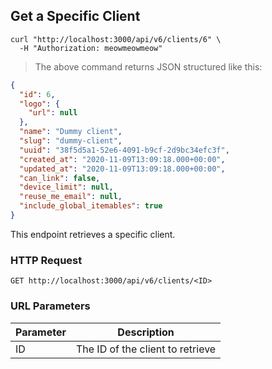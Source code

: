 ## Get a Specific Client

```shell
curl "http://localhost:3000/api/v6/clients/6" \
  -H "Authorization: meowmeowmeow"
```

> The above command returns JSON structured like this:

```json
{
  "id": 6,
  "logo": {
    "url": null
  },
  "name": "Dummy client",
  "slug": "dummy-client",
  "uuid": "38f5d5a1-52e6-4091-b9cf-2d9bc34efc3f",
  "created_at": "2020-11-09T13:09:18.000+00:00",
  "updated_at": "2020-11-09T13:09:18.000+00:00",
  "can_link": false,
  "device_limit": null,
  "reuse_me_email": null,
  "include_global_itemables": true
}
```

This endpoint retrieves a specific client.

### HTTP Request

`GET http://localhost:3000/api/v6/clients/<ID>`

### URL Parameters

Parameter | Description
--------- | -----------
ID | The ID of the client to retrieve